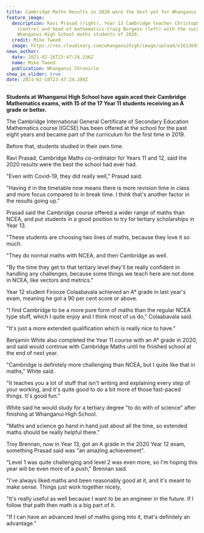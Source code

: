 ```yaml
---
title: Cambridge Maths Results in 2020 were the best yet for Whanganui High School
feature_image:
  description: Ravi Prasad (right), Year 13 Cambridge teacher Christopher Burrows
    (centre) and head of mathematics Craig Burgess (left) with the successful
    Whanganui High School maths students of 2020.
  credit: Mike Tweed
  image: https://res.cloudinary.com/whanganuihigh/image/upload/v1613692204/News/Cambridge_Maths_exams_aced_once_again._Chron_photo_Mike_Tweed.jpg
news_author:
  date: 2021-02-16T23:47:24.236Z
  name: Mike Tweed
  publication: Whanganui Chronicle
show_in_slider: true
date: 2021-02-18T23:47:24.288Z
---
```

**Students at Whanganui High School have again aced their Cambridge Mathematics exams, with 15 of the 17 Year 11 students receiving an A grade or better.**

The Cambridge International General Certificate of Secondary Education Mathematics course (IGCSE) has been offered at the school for the past eight years and became part of the curriculum for the first time in 2019.

Before that, students studied in their own time.

Ravi Prasad, Cambridge Maths co-ordinator for Years 11 and 12, said the 2020 results were the best the school had ever had.

"Even with Covid-19, they did really well," Prasad said.

"Having it in the timetable now means there is more revision time in class and more focus compared to in break time. I think that's another factor in the results going up."

Prasad said the Cambridge course offered a wider range of maths than NCEA, and put students in a good position to try for tertiary scholarships in Year 13.

"These students are choosing two lines of maths, because they love it so much.

"They do normal maths with NCEA, and then Cambridge as well.

"By the time they get to that tertiary level they'll be really confident in handling any challenges, because some things we teach here are not done in NCEA, like vectors and metrics."

Year 12 student Firooze Colaabavala achieved an A* grade in last year's exam, meaning he got a 90 per cent score or above.

"I find Cambridge to be a more pure form of maths than the regular NCEA type stuff, which I quite enjoy and I think most of us do," Colaabavala said.

"It's just a more extended qualification which is really nice to have."

Benjamin White also completed the Year 11 course with an A* grade in 2020, and said would continue with Cambridge Maths until he finished school at the end of next year.

"Cambridge is definitely more challenging than NCEA, but I quite like that in maths," White said.

"It teaches you a lot of stuff that isn't writing and explaining every step of your working, and it's quite good to do a bit more of those fast-paced things. It's good fun."

White said he would study for a tertiary degree "to do with of science" after finishing at Whanganui High School.

"Maths and science go hand in hand just about all the time, so extended maths should be really helpful there."

Troy Brennan, now in Year 13, got an A grade in the 2020 Year 12 exam, something Prasad said was "an amazing achievement".

"Level 1 was quite challenging and level 2 was even more, so I'm hoping this year will be even more of a push," Brennan said.

"I've always liked maths and been reasonably good at it, and it's meant to make sense. Things just work together nicely,

"It's really useful as well because I want to be an engineer in the future. If I follow that path then math is a big part of it.

"If I can have an advanced level of maths going into it, that's definitely an advantage."